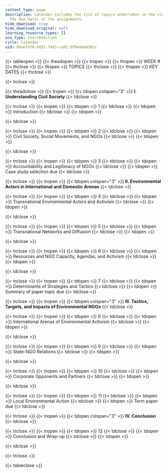 ```yaml
---
content_type: page
description: Calendar includes the list of topics undertaken in the class alongwith
  the due dates of the assignments.
hide_download: true
hide_download_original: null
learning_resource_types: []
ocw_type: CourseSection
title: Calendar
uid: 80aefd70-b851-7433-ca92-9f0e84ab301c
---
```


{{< tableopen >}}
{{< theadopen >}}
{{< tropen >}}
{{< thopen >}}
WEEK #
{{< thclose >}}
{{< thopen >}}
TOPICS
{{< thclose >}}
{{< thopen >}}
KEY DATES
{{< thclose >}}

{{< trclose >}}

{{< theadclose >}}
{{< tropen >}}
{{< tdopen colspan="3" >}}
**I. Understanding Civil Society**
{{< tdclose >}}

{{< trclose >}}
{{< tropen >}}
{{< tdopen >}}
1
{{< tdclose >}}
{{< tdopen >}}
Introduction
{{< tdclose >}}
{{< tdopen >}}

{{< tdclose >}}

{{< trclose >}}
{{< tropen >}}
{{< tdopen >}}
2
{{< tdclose >}}
{{< tdopen >}}
Civil Society, Social Movements, and NGOs
{{< tdclose >}}
{{< tdopen >}}

{{< tdclose >}}

{{< trclose >}}
{{< tropen >}}
{{< tdopen >}}
3
{{< tdclose >}}
{{< tdopen >}}
Accountability and Legitimacy of NGOs
{{< tdclose >}}
{{< tdopen >}}
Case study selection due
{{< tdclose >}}

{{< trclose >}}
{{< tropen >}}
{{< tdopen colspan="3" >}}
**II. Environmental Actors in International and Domestic Arenas**
{{< tdclose >}}

{{< trclose >}}
{{< tropen >}}
{{< tdopen >}}
4
{{< tdclose >}}
{{< tdopen >}}
Transnational Environmental Actors and Activism
{{< tdclose >}}
{{< tdopen >}}

{{< tdclose >}}

{{< trclose >}}
{{< tropen >}}
{{< tdopen >}}
5
{{< tdclose >}}
{{< tdopen >}}
Transnational Networks and Diffusion
{{< tdclose >}}
{{< tdopen >}}

{{< tdclose >}}

{{< trclose >}}
{{< tropen >}}
{{< tdopen >}}
6
{{< tdclose >}}
{{< tdopen >}}
Resources and NGO Capacity, Agendas, and Activism
{{< tdclose >}}
{{< tdopen >}}

{{< tdclose >}}

{{< trclose >}}
{{< tropen >}}
{{< tdopen >}}
7
{{< tdclose >}}
{{< tdopen >}}
Determinants of Strategies and Tactics
{{< tdclose >}}
{{< tdopen >}}
Summary of paper topic due
{{< tdclose >}}

{{< trclose >}}
{{< tropen >}}
{{< tdopen colspan="3" >}}
**III. Tactics, Targets, and Impacts of Environmental NGOs**
{{< tdclose >}}

{{< trclose >}}
{{< tropen >}}
{{< tdopen >}}
8
{{< tdclose >}}
{{< tdopen >}}
International Arenas of Environmental Activism
{{< tdclose >}}
{{< tdopen >}}

{{< tdclose >}}

{{< trclose >}}
{{< tropen >}}
{{< tdopen >}}
9
{{< tdclose >}}
{{< tdopen >}}
State-NGO Relations
{{< tdclose >}}
{{< tdopen >}}

{{< tdclose >}}

{{< trclose >}}
{{< tropen >}}
{{< tdopen >}}
10
{{< tdclose >}}
{{< tdopen >}}
Corporate Opponents and Partners
{{< tdclose >}}
{{< tdopen >}}

{{< tdclose >}}

{{< trclose >}}
{{< tropen >}}
{{< tdopen >}}
11
{{< tdclose >}}
{{< tdopen >}}
Local Environmental Action
{{< tdclose >}}
{{< tdopen >}}
Term paper due
{{< tdclose >}}

{{< trclose >}}
{{< tropen >}}
{{< tdopen colspan="3" >}}
**IV. Conclusion**
{{< tdclose >}}

{{< trclose >}}
{{< tropen >}}
{{< tdopen >}}
12
{{< tdclose >}}
{{< tdopen >}}
Conclusion and Wrap-up
{{< tdclose >}}
{{< tdopen >}}

{{< tdclose >}}

{{< trclose >}}

{{< tableclose >}}